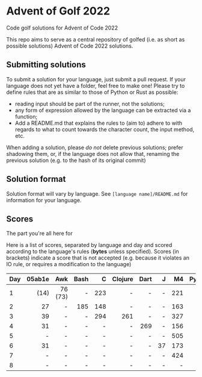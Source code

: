 # Advent of Golf 2022

Code golf solutions for Advent of Code 2022

This repo aims to serve as a central repository of golfed (i.e. as short as possible solutions) Advent of Code 2022 solutions.

## Submitting solutions

To submit a solution for your language, just submit a pull request. If your language does not yet have a folder, feel free to make one! Please try to define rules that are as similar to those of Python or Rust as possible:
- reading input should be part of the runner, not the solutions; 
- any form of expression allowed by the language can be extracted via a function;
- Add a README.md that explains the rules to (aim to) adhere to with regards to what to count towards the character count, the input method, etc.

When adding a solution, please *do not* delete previous solutions; prefer shadowing them, or, if the language does not allow that, renaming the previous solution (e.g. to the hash of its original commit)

## Solution format

Solution format will vary by language. See `[language name]/README.md` for information for your language.

## Scores

The part you're all here for

Here is a list of scores, separated by language and day and scored according to the language's rules (**bytes** unless specified). Scores (in brackets) indicate a score that is not accepted (e.g. because it violates an IO rule, or requires a modification to the language)

| Day | 05ab1e |     Awk | Bash |    C | Clojure | Dart |   J |   M4 | Python | Ruby | Rust | Lua |
| --- | -----: | ------: | ---: | ---: | ------: | ---: |---: | ---: | -----: | ---: | ---: | --: |
| 1   |   (14) | 76 (73) |    - |  223 |       - |    - |   - |  221 |     88 |   64 |  147 | 136 |
| 2   |     27 |       - |  185 |  148 |       - |    - |   - |  163 |    117 |  202 |  222 | 142 |
| 3   |     39 |       - |    - |  294 |     261 |    - |   - |  327 |    201 |    - |    - |   - |
| 4   |     31 |       - |    - |    - |       - |  269 |   - |  156 |    106 |    - |    - |   - |
| 5   |      - |       - |    - |    - |       - |    - |   - |  505 |    196 |    - |    - |   - |
| 6   |     31 |       - |    - |    - |       - |    - |  37 |  173 |     69 |   61 |    - |   - |
| 7   |      - |       - |    - |    - |       - |    - |   - |  424 |    183 |    - |    - |   - |
| 8   |      - |       - |    - |    - |       - |    - |   - |    - |    282 |    - |    - |   - |
